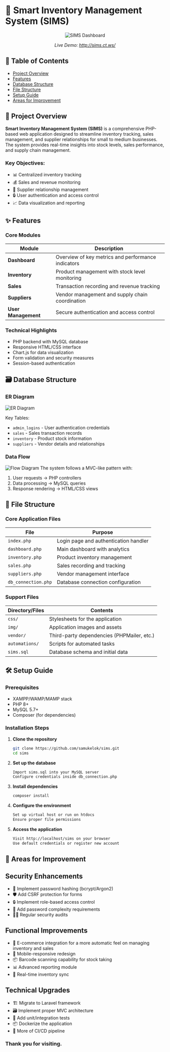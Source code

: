 # 🚀 Smart Inventory Management System (SIMS)

<div align="center">
  <img src="https://ucarecdn.com/e21998fa-f2ff-4d75-a96e-2a878cbf1582/sims.png" alt="SIMS Dashboard">
  <p><em>Live Demo: <a href="http://sims.ct.ws/" target="_blank">http://sims.ct.ws/</a></em></p>
</div>

## 📖 Table of Contents
- [Project Overview](#-project-overview)
- [Features](#-features)
- [Database Structure](#-database-structure)
- [File Structure](#-file-structure)
- [Setup Guide](#-setup-guide)
- [Areas for Improvement](#-areas-for-improvement)

## 🌟 Project Overview

**Smart Inventory Management System (SIMS)** is a comprehensive PHP-based web application designed to streamline inventory tracking, sales management, and supplier relationships for small to medium businesses. The system provides real-time insights into stock levels, sales performance, and supply chain management.

### Key Objectives:
- 📊 Centralized inventory tracking
- 💰 Sales and revenue monitoring
- 🤝 Supplier relationship management
- 🔒 User authentication and access control
- 📈 Data visualization and reporting

## ✨ Features

### Core Modules
| Module | Description |
|--------|-------------|
| **Dashboard** | Overview of key metrics and performance indicators |
| **Inventory** | Product management with stock level monitoring |
| **Sales** | Transaction recording and revenue tracking |
| **Suppliers** | Vendor management and supply chain coordination |
| **User Management** | Secure authentication and access control |

### Technical Highlights
- PHP backend with MySQL database
- Responsive HTML/CSS interface
- Chart.js for data visualization
- Form validation and security measures
- Session-based authentication

## 🗃️ Database Structure

### ER Diagram
![ER Diagram](https://ucarecdn.com/eee307cc-80fe-41cd-af34-8401462369a6/_inventorymanagementsystem_db.png) 

Key Tables:
- `admin_logins` - User authentication credentials
- `sales` - Sales transaction records
- `inventory` - Product stock information
- `suppliers` - Vendor details and relationships

### Data Flow
![Flow Diagram](https://ucarecdn.com/ad163bd7-ebec-4a5c-85ea-1b4410ea152d/flow_diagram.png) 
The system follows a MVC-like pattern with:
1. User requests → PHP controllers
2. Data processing → MySQL queries
3. Response rendering → HTML/CSS views

## 📂 File Structure

### Core Application Files
| File | Purpose |
|------|---------|
| `index.php` | Login page and authentication handler |
| `dashboard.php` | Main dashboard with analytics |
| `inventory.php` | Product inventory management |
| `sales.php` | Sales recording and tracking |
| `suppliers.php` | Vendor management interface |
| `db_connection.php` | Database connection configuration |

### Support Files
| Directory/Files | Contents |
|-----------------|----------|
| `css/` | Stylesheets for the application |
| `img/` | Application images and assets |
| `vendor/` | Third-party dependencies (PHPMailer, etc.) |
| `automations/` | Scripts for automated tasks |
| `sims.sql` | Database schema and initial data |

## 🛠️ Setup Guide

### Prerequisites
- XAMPP/WAMP/MAMP stack
- PHP 8+
- MySQL 5.7+
- Composer (for dependencies)

### Installation Steps
1. **Clone the repository**
   ```bash
   git clone https://github.com/samukelok/sims.git
   cd sims
2. **Set up the database**
   ```bash
   Import sims.sql into your MySQL server 
   Configure credentials inside db_connection.php
3. **Install dependencies**
   ```bash
   composer install

4. **Configure the environment**
   ```bash
   Set up virtual host or run on htdocs
   Ensure proper file permissions

5. **Access the application**
   ```bash
   Visit http://localhost/sims on your browser
   Use default credentials or register new account

## 🔧 Areas for Improvement
## Security Enhancements
- 🔐 Implement password hashing (bcrypt/Argon2)
- 🛡️ Add CSRF protection for forms
- 🔒 Implement role-based access control
- 📝 Add password complexity requirements
- 🕵️‍♂️ Regular security audits

## Functional Improvements
- 🛒 E-commerce integration for a more automatic feel on managing inventory and sales
- 📱 Mobile-responsive redesign
- 📦 Barcode scanning capability for stock taking
- 📊 Advanced reporting module
- 🔄 Real-time inventory sync

## Technical Upgrades
- 🏗️ Migrate to Laravel framework
- 🗃️ Implement proper MVC architecture
- 🧪 Add unit/integration tests
- 📦 Dockerize the application
- 🔄 More of CI/CD pipeline

### Thank you for visiting.
